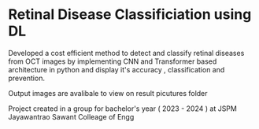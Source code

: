 # Retinal Disease Classificiation using DL
 
Developed a cost efficient method to detect and classify retinal diseases from OCT images by implementing CNN and Transformer based architecture in python and display it's accuracy , classification and prevention.

Output images are avalibale to view on result picutures folder

Project created in a group for bachelor's year ( 2023 - 2024 ) at JSPM Jayawantrao Sawant Colleage of Engg
